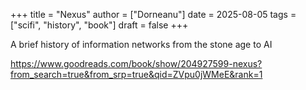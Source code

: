 +++
title = "Nexus"
author = ["Dorneanu"]
date = 2025-08-05
tags = ["scifi", "history", "book"]
draft = false
+++

A brief history of information networks from the stone age to AI

<https://www.goodreads.com/book/show/204927599-nexus?from_search=true&from_srp=true&qid=ZVpu0jWMeE&rank=1>
